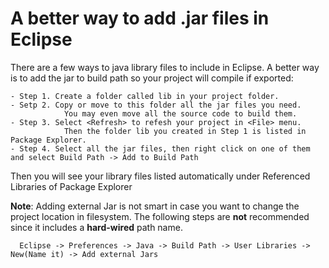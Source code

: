 # A better way to add .jar files in Eclipse

There are a few ways to java library files to include in Eclipse. A better way is to add the jar to build path so your project will compile if exported:

    - Step 1. Create a folder called lib in your project folder.
    - Setp 2. Copy or move to this folder all the jar files you need. 
                You may even move all the source code to build them.
    - Step 3. Select <Refresh> to refesh your project in <File> menu. 
                Then the folder lib you created in Step 1 is listed in Package Explorer.
    - Step 4. Select all the jar files, then right click on one of them and select Build Path -> Add to Build Path

Then you will see your library files listed automatically under Referenced Libraries of Package Explorer
  
**Note**: Adding external Jar is not smart in case you want to change the project location in filesystem. The following steps are **not** recommended since it includes a **hard-wired** path name. 
```
  Eclipse -> Preferences -> Java -> Build Path -> User Libraries -> New(Name it) -> Add external Jars
```
  
